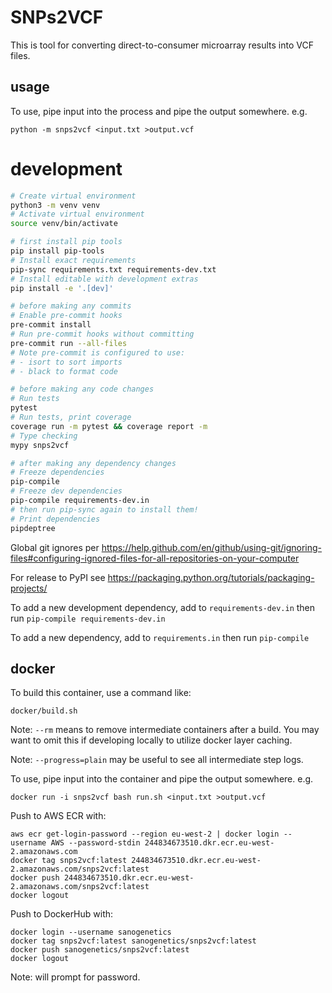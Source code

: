 SNPs2VCF
========

This is tool for converting direct-to-consumer microarray results into VCF files.

usage
-----

To use, pipe input into the process and pipe the output somewhere. e.g.

```
python -m snps2vcf <input.txt >output.vcf
```

development
===========

```sh
# Create virtual environment
python3 -m venv venv
# Activate virtual environment
source venv/bin/activate

# first install pip tools
pip install pip-tools
# Install exact requirements
pip-sync requirements.txt requirements-dev.txt
# Install editable with development extras
pip install -e '.[dev]'

# before making any commits
# Enable pre-commit hooks
pre-commit install
# Run pre-commit hooks without committing
pre-commit run --all-files
# Note pre-commit is configured to use:
# - isort to sort imports
# - black to format code

# before making any code changes
# Run tests
pytest
# Run tests, print coverage
coverage run -m pytest && coverage report -m
# Type checking
mypy snps2vcf

# after making any dependency changes
# Freeze dependencies
pip-compile
# Freeze dev dependencies
pip-compile requirements-dev.in
# then run pip-sync again to install them!
# Print dependencies
pipdeptree
```

Global git ignores per https://help.github.com/en/github/using-git/ignoring-files#configuring-ignored-files-for-all-repositories-on-your-computer

For release to PyPI see https://packaging.python.org/tutorials/packaging-projects/

To add a new development dependency, add to `requirements-dev.in` then run `pip-compile requirements-dev.in`

To add a new dependency, add to `requirements.in` then run `pip-compile`


docker
------

To build this container, use a command like:

```
docker/build.sh
```

Note: `--rm` means to remove intermediate containers after a build. You may want to omit this if developing locally to utilize docker layer caching.

Note: `--progress=plain` may be useful to see all intermediate step logs.

To use, pipe input into the container and pipe the output somewhere. e.g.

```
docker run -i snps2vcf bash run.sh <input.txt >output.vcf
```

Push to AWS ECR with:

```
aws ecr get-login-password --region eu-west-2 | docker login --username AWS --password-stdin 244834673510.dkr.ecr.eu-west-2.amazonaws.com
docker tag snps2vcf:latest 244834673510.dkr.ecr.eu-west-2.amazonaws.com/snps2vcf:latest
docker push 244834673510.dkr.ecr.eu-west-2.amazonaws.com/snps2vcf:latest
docker logout
```

Push to DockerHub with:

```
docker login --username sanogenetics
docker tag snps2vcf:latest sanogenetics/snps2vcf:latest
docker push sanogenetics/snps2vcf:latest
docker logout
```

Note: will prompt for password.
